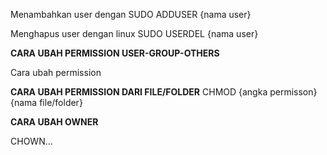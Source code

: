 Menambahkan user dengan
SUDO ADDUSER {nama user}

Menghapus user dengan linux
SUDO USERDEL {nama user}

**CARA UBAH PERMISSION USER-GROUP-OTHERS**

Cara ubah permission

**CARA UBAH PERMISSION DARI FILE/FOLDER**
CHMOD {angka permisson} {nama file/folder}

**CARA UBAH OWNER**

CHOWN...
